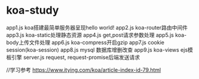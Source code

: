 # koa-study
app1.js  koa搭建最简单服务器呈现hello world!
app2.js  koa-router路由中间件
app3.js  koa-static处理静态资源
app4.js  get,post请求参数处理
app5.js  koa-body上传文件处理
app6.js  koa-compress开启gzip
app7.js  cookie session(koa-session)
app8.js  mysql 数据库增删改查
app9.js  koa-views ejs模板引擎
server.js request, request-promise后端发送请求



//学习参考 https://www.itying.com/koa/article-index-id-79.html
